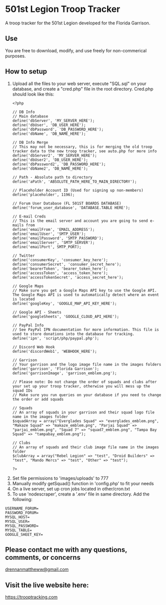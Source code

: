 # 501st Legion Troop Tracker
A troop tracker for the 501st Legion developed for the Florida Garrison.

## Use
You are free to download, modify, and use freely for non-commerical purposes.

## How to setup

<ol>
<li>Upload all the files to your web server, execute "SQL.sql" on your database, and create a "cred.php" file in the root directory. Cred.php should look like this:</li>
 
```
<?php

// DB Info
// Main database
define('dbServer', 'MY_SERVER_HERE');
define('dbUser', 'DB_USER_HERE');
define('dbPassword', 'DB_PASSWORD_HERE');
define('dbName', 'DB_NAME_HERE');

// DB Info Merge
// This may not be necessary, this is for merging the old troop tracker data to the new troop tracker, see auto.php for more info
define('dbServer2', 'MY_SERVER_HERE');
define('dbUser2', 'DB_USER_HERE');
define('dbPassword2', 'DB_PASSWORD_HERE');
define('dbName2', 'DB_NAME_HERE');

// Path - Absolute path to directory
define('aPath', 'ABSOLUTE_PATH_HERE_TO_MAIN_DIRECTORY');

// Placeholder Account ID (Used for signing up non-members)
define('placeholder', 1196);

// Forum User Database (FL 501ST BOARDS DATABASE)
define('forum_user_database', 'DATABASE.TABLE HERE');

// E-mail Creds
// This is the email server and account you are going to send e-mails from
define('emailFrom', 'EMAIL_ADDRESS');
define('emailUser', 'SMTP_USER');
define('emailPassword', 'SMTP_PASSWORD');
define('emailServer', 'SMTP_SERVER');
define('emailPort', SMTP_PORT);

// Twitter
define('consumerKey', 'consumer_key_here');
define('consumerSecret', 'consumer_secret_here');
define('bearerToken', 'bearer_token_here');
define('accessToken', 'access_token_here');
define('accessTokenSecret', 'access_secret_here');

// Google Maps
// Make sure you get a Google Maps API key to use the Google API. The Google Maps API is used to automatically detect where an event is located
define('googleKey', 'GOOGLE_MAP_API_KEY_HERE');

// Google API - Sheets
define('googleSheets', 'GOOGLE_CLOUD_API_HERE');

// PayPal Info
// See PayPal IPN documentation for more information. This file is used to store donations into the database for tracking.
define('ipn', 'script/php/paypal.php');

// Discord Web Hook
define('discordWeb1', 'WEBHOOK_HERE');

// Garrison
// Your garrison and the logo image file name in the images folders
define('garrison', 'Florida Garrison');
define('garrisonImage', 'garrison_emblem.png');

// Please note: Do not change the order of squads and clubs after your set up your troop tracker, otherwise you will mess up the squad IDs
// Make sure you run queries on your database if you need to change the order or add squads

// Squads
// An array of squads in your garrison and their squad logo file name in the images folder
$squadArray = array("Everglades Squad" => "everglades_emblem.png", "Makaze Squad" => "makaze_emblem.png", "Parjai Squad" => "parjai_emblem.png", "Squad 7" => "squad7_emblem.png", "Tampa Bay Squad" => "tampabay_emblem.png");

// Clubs
// An array of squads and their club image file name in the images folder
$clubArray = array("Rebel Legion" => "test", "Droid Builders" => "test", "Mando Mercs" => "test", "Other" => "test");

?>
```

<li>Set file permissions to 'images/uploads' to 777</li>
<li>Manually modify getSquad() function in 'config.php' to fit your needs</li>
<li>On a live server, set up cron jobs located in other/cron.txt</li>
<li>To use 'nodescraper', create a '.env' file in same directory. Add the following:</li>
</ol>

```
USERNAME_FORUM=
PASSWORD_FORUM=
MYSQL_HOST=
MYSQL_USER=
MYSQL_PASSWORD=
MYSQL_TABLE=
GOOGLE_SHEET_KEY=
```


## Please contact me with any questions, comments, or concerns
drennanmattheww@gmail.com

## Visit the live website here:
https://trooptracking.com
